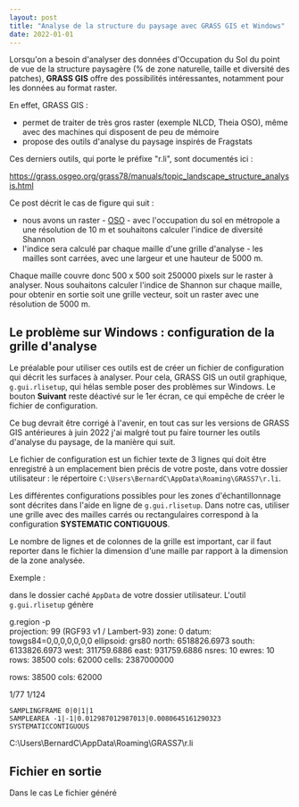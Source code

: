 ```yaml
---
layout: post
title: "Analyse de la structure du paysage avec GRASS GIS et Windows"
date: 2022-01-01
---
```


Lorsqu'on a besoin d'analyser des données d'Occupation du Sol du point de vue de la structure paysagère (% de zone naturelle, taille et diversité des patches), **GRASS GIS** offre des possibilités intéressantes, notamment pour les données au format raster.

En effet, GRASS GIS :

- permet de traiter de très gros raster (exemple NLCD, Theia OSO), même avec des machines qui disposent de peu de mémoire
- propose des outils d'analyse du paysage inspirés de Fragstats

Ces derniers outils, qui porte le préfixe "r.li", sont documentés ici :

<https://grass.osgeo.org/grass78/manuals/topic_landscape_structure_analysis.html>

Ce post décrit le cas de figure qui suit :

- nous avons un raster - [OSO](https://www.theia-land.fr/product/carte-doccupation-des-sols-de-la-france-metropolitaine/) - avec l'occupation du sol en métropole a une résolution de 10 m et souhaitons calculer l'indice de diversité Shannon
- l'indice sera calculé par chaque maille d'une grille d'analyse - les mailles sont carrées, avec une largeur et une hauteur de 5000 m.

Chaque maille couvre donc 500 x 500 soit 250000 pixels sur le raster à analyser. Nous souhaitons calculer l'indice de Shannon sur chaque maille, pour obtenir en sortie soit une grille vecteur, soit un raster avec une résolution de 5000 m.

## Le problème sur Windows : configuration de la grille d'analyse

Le préalable pour utiliser ces outils est de créer un fichier de configuration qui décrit les surfaces à analyser. Pour cela, GRASS GIS un outil graphique, `g.gui.rlisetup`, qui hélas semble poser des problèmes sur Windows. Le bouton **Suivant** reste déactivé sur le 1er écran, ce qui empêche de créer le fichier de configuration.

Ce bug devrait être corrigé à l'avenir, en tout cas sur les versions de GRASS GIS antérieures à juin 2022 j'ai malgré tout pu faire tourner les outils d'analyse du paysage, de la manière qui suit.

Le fichier de configuration est un fichier texte de 3 lignes qui doit être enregistré à un emplacement bien précis de votre poste, dans votre dossier utilisateur : le répertoire `C:\Users\BernardC\AppData\Roaming\GRASS7\r.li`.

Les différentes configurations possibles pour les zones d'échantillonnage sont décrites dans l'aide en ligne de `g.gui.rlisetup`. 
Dans notre cas, utiliser une grille avec des mailles carrés ou rectangulaires correspond à la configuration **SYSTEMATIC CONTIGUOUS**.

Le nombre de lignes et de colonnes de la grille est important, car il faut reporter dans le fichier la dimension d'une maille par rapport à la dimension de la zone analysée.

Exemple : 

dans le dossier caché `AppData` de votre dossier utilisateur.
L'outil `g.gui.rlisetup` génère 

g.region -p                                                                     
projection: 99 (RGF93 v1 / Lambert-93)
zone:       0
datum:      towgs84=0,0,0,0,0,0,0
ellipsoid:  grs80
north:      6518826.6973
south:      6133826.6973
west:       311759.6886
east:       931759.6886
nsres:      10
ewres:      10
rows:       38500
cols:       62000
cells:      2387000000

rows: 38500
cols: 62000

1/77
1/124

    SAMPLINGFRAME 0|0|1|1
    SAMPLEAREA -1|-1|0.012987012987013|0.0080645161290323
    SYSTEMATICCONTIGUOUS

C:\Users\BernardC\AppData\Roaming\GRASS7\r.li


## Fichier en sortie

Dans le cas Le fichier généré 